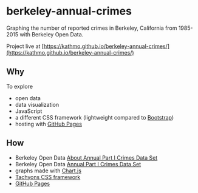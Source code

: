 # berkeley-annual-crimes

Graphing the number of reported crimes in Berkeley, California from 1985-2015 with Berkeley Open Data.

Project live at [https://kathmo.github.io/berkeley-annual-crimes/](https://kathmo.github.io/berkeley-annual-crimes/)

## Why

To explore
* open data
* data visualization
* JavaScript
* a different CSS framework (lightweight compared to [Bootstrap](http://getbootstrap.com/))
* hosting with [GitHub Pages](https://pages.github.com/)

## How

* Berkeley Open Data [About Annual Part I Crimes Data Set](https://data.cityofberkeley.info/Public-Safety/Berkeley-PD-UCR-Annual-Part-I-Crimes/efkp-2py4)
* Berkeley Open Data [Annual Part I Crimes Data Set](https://data.cityofberkeley.info/Public-Safety/Berkeley-PD-UCR-Annual-Part-I-Crimes/efkp-2py4/data)
* graphs made with [Chart.js](http://www.chartjs.org/)
* [Tachyons CSS framework](http://tachyons.io/)
* [GitHub Pages](https://pages.github.com/)
